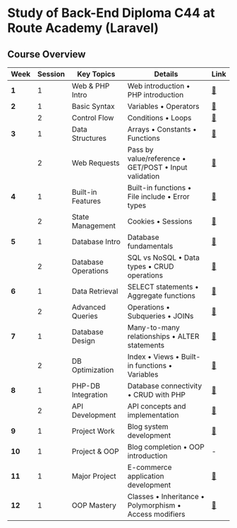 # Study of Back-End Diploma C44 at Route Academy (Laravel)

## Course Overview

| Week   | Session  | Key Topics          | Details                                                 | Link                                                                                             |
|--------|----------|---------------------|---------------------------------------------------------|--------------------------------------------------------------------------------------------------|
| **1**  | 1        | Web & PHP Intro     | Web introduction • PHP introduction                     | [🔗](https://github.com/ZeinaZayed4/route-backend-diploma-study/tree/main/Week%2001)             |
| **2**  | 1        | Basic Syntax        | Variables • Operators                                   | [🔗](https://github.com/ZeinaZayed4/route-backend-diploma-study/tree/main/Week%2002/Session%201) |
|        | 2        | Control Flow        | Conditions • Loops                                      | [🔗](https://github.com/ZeinaZayed4/route-backend-diploma-study/tree/main/Week%2002/Session%202) |
| **3**  | 1        | Data Structures     | Arrays • Constants • Functions                          | [🔗](https://github.com/ZeinaZayed4/route-backend-diploma-study/tree/main/Week%2003/Session%201) |
|        | 2        | Web Requests        | Pass by value/reference • GET/POST • Input validation   | [🔗](https://github.com/ZeinaZayed4/route-backend-diploma-study/tree/main/Week%2003/Session%202) |
| **4**  | 1        | Built-in Features   | Built-in functions • File include • Error types         | [🔗](https://github.com/ZeinaZayed4/route-backend-diploma-study/tree/main/Week%2004/Session%201) |
|        | 2        | State Management    | Cookies • Sessions                                      | [🔗](https://github.com/ZeinaZayed4/route-backend-diploma-study/tree/main/Week%2004/Session%202) |
| **5**  | 1        | Database Intro      | Database fundamentals                                   | [🔗](https://github.com/ZeinaZayed4/route-backend-diploma-study/tree/main/Week%2005/Session%201) |
|        | 2        | Database Operations | SQL vs NoSQL • Data types • CRUD operations             | [🔗](https://github.com/ZeinaZayed4/route-backend-diploma-study/tree/main/Week%2005/Session%202) |
| **6**  | 1        | Data Retrieval      | SELECT statements • Aggregate functions                 | [🔗](https://github.com/ZeinaZayed4/route-backend-diploma-study/tree/main/Week%2006/Session%201) |
|        | 2        | Advanced Queries    | Operations • Subqueries • JOINs                         | [🔗](https://github.com/ZeinaZayed4/route-backend-diploma-study/tree/main/Week%2006/Session%202) |
| **7**  | 1        | Database Design     | Many-to-many relationships • ALTER statements           | [🔗](https://github.com/ZeinaZayed4/route-backend-diploma-study/tree/main/Week%2007/Session%201) |
|        | 2        | DB Optimization     | Index • Views • Built-in functions • Variables          | [🔗](https://github.com/ZeinaZayed4/route-backend-diploma-study/tree/main/Week%2007/Session%202) |
| **8**  | 1        | PHP-DB Integration  | Database connectivity • CRUD with PHP                   | [🔗](https://github.com/ZeinaZayed4/route-backend-diploma-study/tree/main/Week%2008/Session%201) |
|        | 2        | API Development     | API concepts and implementation                         | [🔗](https://github.com/ZeinaZayed4/route-backend-diploma-study/tree/main/Week%2008/Session%202) |
| **9**  | 1        | Project Work        | Blog system development                                 | [🔗](https://github.com/ZeinaZayed4/route-backend-diploma-study/tree/main/Week%2009/Session%201) |
| **10** | 1        | Project & OOP       | Blog completion • OOP introduction                      | -                                                                                                |
| **11** | 1        | Major Project       | E-commerce application development                      | [🔗](https://github.com/ZeinaZayed4/route-backend-diploma-study/tree/main/Week%2011)             |
| **12** | 1        | OOP Mastery         | Classes • Inheritance • Polymorphism • Access modifiers | [🔗](https://github.com/ZeinaZayed4/route-backend-diploma-study/tree/main/Week%2012/Session%201) |
